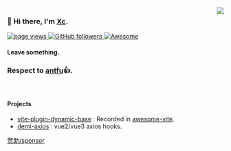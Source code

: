 <img src="https://github-stats.liuli.lol/api?username=chenxch&theme=vue&show_icons=true&include_all_commits=true&count_private=true" align="right">

### 👋 Hi there, I'm [Xc](https://chenxch.github.io/).
  <a href="https://github.com/chenxch/chenxch">
    <img src="https://komarev.com/ghpvc/?username=chenxch" alt="page views" />
  </a>
  <a href="https://github.com/chenxch?tab=followers">
    <img alt="GitHub followers" src="https://img.shields.io/github/followers/chenxch?color=Cyan&logo=github">
  </a>
  <a href="https://github.com/abhisheknaiidu/awesome-github-profile-readme">
    <img alt="Awesome" src="https://awesome.re/mentioned-badge.svg">
  </a> 
                  
#### Leave something.              
  
### Respect to [antfu](https://github.com/antfu)👍.
     
<br/>     
 
#### Projects

- [vite-plugin-dynamic-base](https://github.com/chenxch/vite-plugin-dynamic-base) : Recorded in [awesome-vite](https://github.com/vitejs/awesome-vite/blob/master/README.md). <br/>
- [demi-axios](https://github.com/chenxch/demi-axios) : vue2/vue3 axios hooks.
 

 
[赞助/sponsor](https://raw.githubusercontent.com/chenxch/pic-image/master/20220429/1651201876531.4f70jn93siw0.webp)
<!--
**chenxch/chenxch** is a ✨ _special_ ✨ repository because its `README.md` (this file) appears on your GitHub profile.

Here are some ideas to get you started:

- 🔭 I’m currently working on ...
- 🌱 I’m currently learning ...
- 👯 I’m looking to collaborate on ...
- 🤔 I’m looking for help with ...
- 💬 Ask me about ...
- 📫 How to reach me: ...
- 😄 Pronouns: ...
- ⚡ Fun fact: ...
-->
